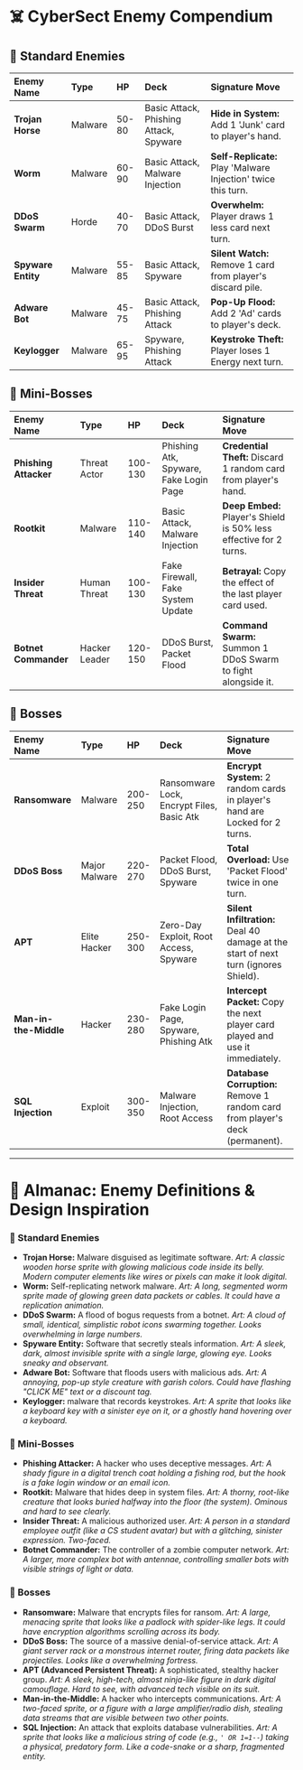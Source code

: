 # ☠️ CyberSect Enemy Compendium

## 🐀 Standard Enemies

| Enemy Name | Type | HP | Deck | Signature Move |
| :--- | :--- | :--- | :--- | :--- |
| **Trojan Horse** | Malware | 50-80 | Basic Attack, Phishing Attack, Spyware | **Hide in System:** Add 1 'Junk' card to player's hand. |
| **Worm** | Malware | 60-90 | Basic Attack, Malware Injection | **Self-Replicate:** Play 'Malware Injection' twice this turn. |
| **DDoS Swarm** | Horde | 40-70 | Basic Attack, DDoS Burst | **Overwhelm:** Player draws 1 less card next turn. |
| **Spyware Entity** | Malware | 55-85 | Basic Attack, Spyware | **Silent Watch:** Remove 1 card from player's discard pile. |
| **Adware Bot** | Malware | 45-75 | Basic Attack, Phishing Attack | **Pop-Up Flood:** Add 2 'Ad' cards to player's deck. |
| **Keylogger** | Malware | 65-95 | Spyware, Phishing Attack | **Keystroke Theft:** Player loses 1 Energy next turn. |

## 📧 Mini-Bosses

| Enemy Name | Type | HP | Deck | Signature Move |
| :--- | :--- | :--- | :--- | :--- |
| **Phishing Attacker** | Threat Actor | 100-130 | Phishing Atk, Spyware, Fake Login Page | **Credential Theft:** Discard 1 random card from player's hand. |
| **Rootkit** | Malware | 110-140 | Basic Attack, Malware Injection | **Deep Embed:** Player's Shield is 50% less effective for 2 turns. |
| **Insider Threat** | Human Threat | 100-130 | Fake Firewall, Fake System Update | **Betrayal:** Copy the effect of the last player card used. |
| **Botnet Commander** | Hacker Leader | 120-150 | DDoS Burst, Packet Flood | **Command Swarm:** Summon 1 DDoS Swarm to fight alongside it. |

## 👑 Bosses

| Enemy Name | Type | HP | Deck | Signature Move |
| :--- | :--- | :--- | :--- | :--- |
| **Ransomware** | Malware | 200-250 | Ransomware Lock, Encrypt Files, Basic Atk | **Encrypt System:** 2 random cards in player's hand are Locked for 2 turns. |
| **DDoS Boss** | Major Malware | 220-270 | Packet Flood, DDoS Burst, Spyware | **Total Overload:** Use 'Packet Flood' twice in one turn. |
| **APT** | Elite Hacker | 250-300 | Zero-Day Exploit, Root Access, Spyware | **Silent Infiltration:** Deal 40 damage at the start of next turn (ignores Shield). |
| **Man-in-the-Middle** | Hacker | 230-280 | Fake Login Page, Spyware, Phishing Atk | **Intercept Packet:** Copy the next player card played and use it immediately. |
| **SQL Injection** | Exploit | 300-350 | Malware Injection, Root Access | **Database Corruption:** Remove 1 random card from player's deck (permanent). |

---

# 📖 Almanac: Enemy Definitions & Design Inspiration

### 🐀 Standard Enemies
- **Trojan Horse:** Malware disguised as legitimate software. *Art: A classic wooden horse sprite with glowing malicious code inside its belly. Modern computer elements like wires or pixels can make it look digital.*
- **Worm:** Self-replicating network malware. *Art: A long, segmented worm sprite made of glowing green data packets or cables. It could have a replication animation.*
- **DDoS Swarm:** A flood of bogus requests from a botnet. *Art: A cloud of small, identical, simplistic robot icons swarming together. Looks overwhelming in large numbers.*
- **Spyware Entity:** Software that secretly steals information. *Art: A sleek, dark, almost invisible sprite with a single large, glowing eye. Looks sneaky and observant.*
- **Adware Bot:** Software that floods users with malicious ads. *Art: A annoying, pop-up style creature with garish colors. Could have flashing "CLICK ME" text or a discount tag.*
- **Keylogger:** malware that records keystrokes. *Art: A sprite that looks like a keyboard key with a sinister eye on it, or a ghostly hand hovering over a keyboard.*

### 📧 Mini-Bosses
- **Phishing Attacker:** A hacker who uses deceptive messages. *Art: A shady figure in a digital trench coat holding a fishing rod, but the hook is a fake login window or an email icon.*
- **Rootkit:** Malware that hides deep in system files. *Art: A thorny, root-like creature that looks buried halfway into the floor (the system). Ominous and hard to see clearly.*
- **Insider Threat:** A malicious authorized user. *Art: A person in a standard employee outfit (like a CS student avatar) but with a glitching, sinister expression. Two-faced.*
- **Botnet Commander:** The controller of a zombie computer network. *Art: A larger, more complex bot with antennae, controlling smaller bots with visible strings of light or data.*

### 👑 Bosses
- **Ransomware:** Malware that encrypts files for ransom. *Art: A large, menacing sprite that looks like a padlock with spider-like legs. It could have encryption algorithms scrolling across its body.*
- **DDoS Boss:** The source of a massive denial-of-service attack. *Art: A giant server rack or a monstrous internet router, firing data packets like projectiles. Looks like a overwhelming fortress.*
- **APT (Advanced Persistent Threat):** A sophisticated, stealthy hacker group. *Art: A sleek, high-tech, almost ninja-like figure in dark digital camouflage. Hard to see, with advanced tech visible on its suit.*
- **Man-in-the-Middle:** A hacker who intercepts communications. *Art: A two-faced sprite, or a figure with a large amplifier/radio dish, stealing data streams that are visible between two other points.*
- **SQL Injection:** An attack that exploits database vulnerabilities. *Art: A sprite that looks like a malicious string of code (e.g., `' OR 1=1--`) taking a physical, predatory form. Like a code-snake or a sharp, fragmented entity.*